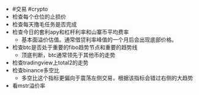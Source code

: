 - #交易 #crypto
- 检查每个仓位的止损价
- 检查每天撸毛任务是否完成
- 检查今日的套利apy和杠杆利率和山寨币平均费率
	- 基本面溢价估值。通常借贷利率峰值的一个月后会出现底部价格。
- 检查btc是否处于重要的fibo趋势节点和重要的趋势线
	- 顶底判断，btc通常领先于其他币的走势
- 检查tradingview上total2的走势
- 检查binance多空比
	- 多空比这个指标更偏向于震荡左侧交易，根据该指标会错过右侧的大趋势
- 看mstr溢价率